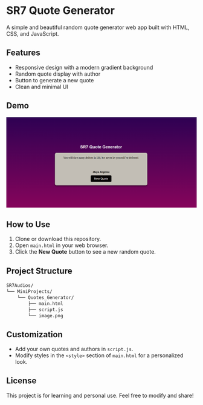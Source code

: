 # SR7 Quote Generator

A simple and beautiful random quote generator web app built with HTML, CSS, and JavaScript.

## Features
- Responsive design with a modern gradient background
- Random quote display with author
- Button to generate a new quote
- Clean and minimal UI

## Demo
![Screenshot](image.png)

## How to Use
1. Clone or download this repository.
2. Open `main.html` in your web browser.
3. Click the **New Quote** button to see a new random quote.

## Project Structure
```
SR7Audios/
└── MiniProjects/
    └── Quotes_Generator/
        ├── main.html
        ├── script.js
        └── image.png
```

## Customization
- Add your own quotes and authors in `script.js`.
- Modify styles in the `<style>` section of `main.html` for a personalized look.

## License
This project is for learning and personal use. Feel free to modify and share!
